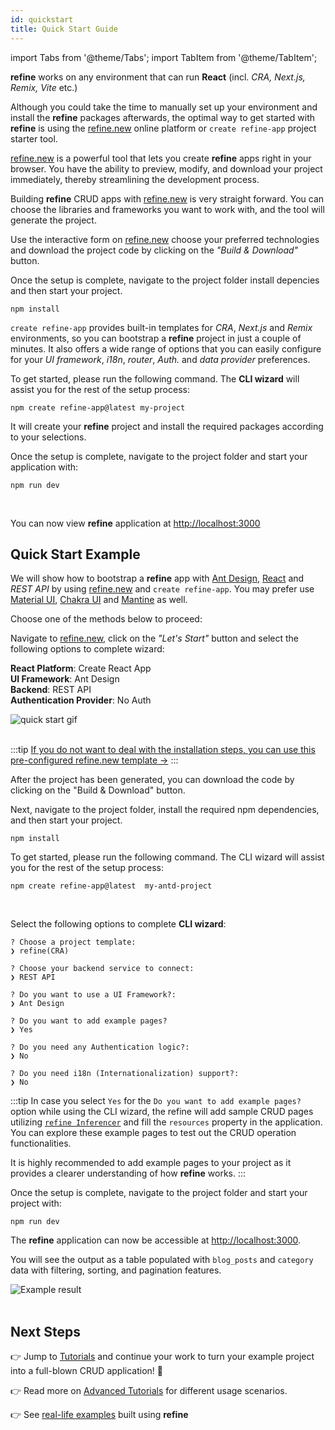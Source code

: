 ```yaml
---
id: quickstart
title: Quick Start Guide
---
```



import Tabs from '@theme/Tabs';
import TabItem from '@theme/TabItem';

**refine** works on any environment that can run **React** (incl. *CRA, Next.js, Remix, Vite* etc.)

Although you could take the time to manually set up your environment and install the **refine** packages afterwards, the optimal way to get started with **refine** is using the [refine.new](https://refine.new/) online platform or `create refine-app` project starter tool.


<Tabs>
  <TabItem value="refine-new" label="refine.new" default>

[refine.new](https://refine.new/) is a powerful tool that lets you create **refine** apps right in your browser. You have the ability to preview, modify, and download your project immediately, thereby streamlining the development process.

Building **refine** CRUD apps with [refine.new](https://refine.new/) is very straight forward. You can choose the libraries and frameworks you want to work with, and the tool will generate the project.


Use the interactive form on [refine.new](https://refine.new/) choose your preferred technologies and download the project code by clicking on the *"Build & Download"* button.

Once the setup is complete, navigate to the project folder install depencies and then start your project.

```
npm install
```

  </TabItem>
  <TabItem value="CLI" label="create refine-app">

`create refine-app` provides built-in templates for *CRA*, *Next.js* and *Remix* environments, so you can bootstrap a **refine** project in just a couple of minutes. It also offers a wide range of options that you can easily configure for your *UI framework*, *i18n*, *router*, *Auth.* and *data provider* preferences.

To get started, please run the following command. The **CLI wizard** will assist you for the rest of the setup process:

```
npm create refine-app@latest my-project
```

It will create your **refine** project and install the required packages according to your selections.

Once the setup is complete, navigate to the project folder and start your application with:

  </TabItem>
</Tabs>



```
npm run dev
```

<br/>

You can now view **refine** application at [http://localhost:3000](http://localhost:3000)

## Quick Start Example



We will show how to bootstrap a **refine** app with [Ant Design](https://ant.design/), [React](https://reactjs.org/) and *REST API* by using [refine.new](https://refine.new/) and `create refine-app`. You may prefer use [Material UI](https://material-ui.com/), [Chakra UI](https://chakra-ui.com/) and [Mantine](https://mantine.dev/) as well.

Choose one of the methods below to proceed:

<Tabs>
  <TabItem value="refine-new" label="refine.new" default>

Navigate to [refine.new](https://refine.new/), click on the *"Let's Start"* button and select the following options to complete wizard:

**React Platform**: Create React App  
**UI Framework**: Ant Design  
**Backend**: REST API  
**Authentication Provider**: No Auth

<div class="img-container">
    <div class="window">
        <div class="control red"></div>
        <div class="control orange"></div>
        <div class="control green"></div>
    </div>
     <img style={{alignSelf:"center"}}  src="https://refine.ams3.cdn.digitaloceanspaces.com/website/static/img/quick-start.gif"  alt="quick start gif" />

</div>

<br />

:::tip
[If you do not want to deal with the installation steps, you can use this pre-configured refine.new template &rarr;](https://refine.new/preview/1a5eb93b-ab9b-4112-b80e-7563b334c025)
:::


After the project has been generated, you can download the code by clicking on the "Build & Download" button.  

Next, navigate to the project folder, install the required npm dependencies, and then start your project.

```
npm install
```




  </TabItem>
  <TabItem value="CLI" label="create refine-app">

To get started, please run the following command. The CLI wizard will assist you for the rest of the setup process:

```
npm create refine-app@latest  my-antd-project
```

<br/>

Select the following options to complete **CLI wizard**:

```
? Choose a project template:
❯ refine(CRA)

? Choose your backend service to connect:
❯ REST API

? Do you want to use a UI Framework?:
❯ Ant Design

? Do you want to add example pages?
❯ Yes

? Do you need any Authentication logic?:
❯ No

? Do you need i18n (Internationalization) support?:
❯ No
```


:::tip
In case you select `Yes` for the `Do you want to add example pages?` option while using the CLI wizard, the refine will add sample CRUD pages utilizing [`refine Inferencer`](https://refine.dev/docs/api-reference/antd/components/inferencer/) and fill the `resources` property in the application. You can explore these example pages to test out the CRUD operation functionalities.

It is highly recommended to add example pages to your project as it provides a clearer understanding of how **refine** works.
:::

Once the setup is complete, navigate to the project folder and start your project with:

  </TabItem>
</Tabs>

```
npm run dev
```


The **refine** application can now be accessible at [http://localhost:3000](http://localhost:3000).  

You will see the output as a table populated with `blog_posts` and `category` data with filtering, sorting, and pagination features.

<div >
   <img style={{width: "100%"}} src="https://refine.ams3.cdn.digitaloceanspaces.com/website/static/img/quick-start-example.png" alt="Example result" />
</div>

<br />



## Next Steps

👉 Jump to [Tutorials](https://refine.dev/docs/tutorial/introduction/index/) and continue your work to turn your example project into a full-blown CRUD application! 🚀

👉 Read more on [Advanced Tutorials](https://refine.dev/docs/advanced-tutorials/) for different usage scenarios.

👉 See [real-life examples](https://refine.dev/examples/) built using **refine**
